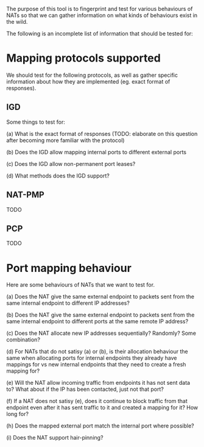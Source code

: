 The purpose of this tool is to fingerprint and test for various behaviours of
NATs so that we can gather information on what kinds of behaviours exist in the
wild.

The following is an incomplete list of information that should be tested for:

# Mapping protocols supported

We should test for the following protocols, as well as gather specific
information about how they are implemented (eg. exact format of responses).

## IGD

Some things to test for:

(a) What is the exact format of responses (TODO: elaborate on this question
    after becoming more familiar with the protocol)

(b) Does the IGD allow mapping internal ports to different external ports

(c) Does the IGD allow non-permanent port leases?

(d) What methods does the IGD support?

## NAT-PMP

TODO

## PCP

TODO

# Port mapping behaviour

Here are some behaviours of NATs that we want to test for.

(a) Does the NAT give the same external endpoint to packets sent from the same
    internal endpoint to different IP addresses?

(b) Does the NAT give the same external endpoint to packets sent from the same
    internal endpoint to different ports at the same remote IP address?

(c) Does the NAT allocate new IP addresses sequentially? Randomly? Some combination?

(d) For NATs that do not satisy (a) or (b), is their allocation behaviour the
    same when allocating ports for internal endpoints they already have
    mappings for vs new internal endpoints that they need to create a fresh
    mapping for?

(e) Will the NAT allow incoming traffic from endpoints it has not sent data to?
    What about if the IP has been contacted, just not that port?

(f) If a NAT does not satisy (e), does it continue to block traffic from
    that endpoint even after it has sent traffic to it and created a mapping for
    it? How long for?

(h) Does the mapped external port match the internal port where possible?

(i) Does the NAT support hair-pinning?

